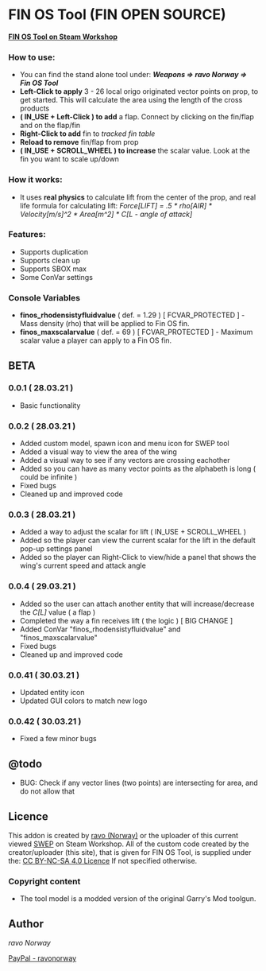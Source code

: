 # FIN OS Tool (FIN OPEN SOURCE)

**[FIN OS Tool on Steam Workshop](https://steamcommunity.com/sharedfiles/filedetails/?id=2440349261)**

### How to use:
* You can find the stand alone tool under: ***Weapons => ravo Norway => Fin OS Tool***
* **Left-Click to apply** 3 - 26 local origo originated vector points on prop, to get started. This will calculate the area using the length of the cross products
* **( IN_USE + Left-Click ) to add** a flap. Connect by clicking on the fin/flap and on the flap/fin
* **Right-Click to add** fin to *tracked fin table*
* **Reload to remove** fin/flap from prop
* **( IN_USE + SCROLL_WHEEL ) to increase** the scalar value. Look at the fin you want to scale up/down

### How it works:
* It uses **real physics** to calculate lift from the center of the prop, and real life formula for calculating lift: *Force[LIFT] = .5 * rho[AIR] * Velocity[m/s]^2 * Area[m^2] * C[L - angle of attack]*

### Features:
* Supports duplication
* Supports clean up
* Supports SBOX max
* Some ConVar settings

### Console Variables
* **finos_rhodensistyfluidvalue** ( def. = 1.29 ) [ FCVAR_PROTECTED ] - Mass density (rho) that will be applied to Fin OS fin.
* **finos_maxscalarvalue** ( def. = 69 ) [ FCVAR_PROTECTED ] - Maximum scalar value a player can apply to a Fin OS fin.

## BETA
### 0.0.1 ( 28.03.21 )
- Basic functionality
### 0.0.2 ( 28.03.21 )
- Added custom model, spawn icon and menu icon for SWEP tool
- Added a visual way to view the area of the wing
- Added a visual way to see if any vectors are crossing eachother
- Added so you can have as many vector points as the alphabeth is long ( could be infinite )
- Fixed bugs
- Cleaned up and improved code
### 0.0.3 ( 28.03.21 )
- Added a way to adjust the scalar for lift ( IN_USE + SCROLL_WHEEL )
- Added so the player can view the current scalar for the lift in the default pop-up settings panel
- Added so the player can Right-Click to view/hide a panel that shows the wing's current speed and attack angle
### 0.0.4 ( 29.03.21 )
- Added so the user can attach another entity that will increase/decrease the *C[L]* value ( a flap )
- Completed the way a fin receives lift ( the logic ) [ BIG CHANGE ]
- Added ConVar "finos_rhodensistyfluidvalue" and "finos_maxscalarvalue"
- Fixed bugs
- Cleaned up and improved code
### 0.0.41 ( 30.03.21 )
- Updated entity icon
- Updated GUI colors to match new logo
### 0.0.42 ( 30.03.21 )
- Fixed a few minor bugs

## @todo
- BUG: Check if any vector lines (two points) are intersecting for area, and do not allow that

## Licence
This addon is created by [ravo (Norway)](https://steamcommunity.com/sharedfiles/filedetails/?id=1647345157) or the uploader of this current viewed [SWEP](https://steamcommunity.com/sharedfiles/filedetails/?id=2440349261) on Steam Workshop.
All of the custom code created by the creator/uploader (this site), that is given for FIN OS Tool, is supplied under the: [CC BY-NC-SA 4.0 Licence](https://creativecommons.org/licenses/by-nc-sa/4.0/deed.en) If not specified otherwise.

### Copyright content
* The tool model is a modded version of the original Garry's Mod toolgun.

## Author
*ravo Norway*

[PayPal - ravonorway](https://paypal.me/ravonorway)
